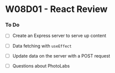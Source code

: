 # W08D01 - React Review

### To Do
- [ ] Create an Express server to serve up content
- [ ] Data fetching with `useEffect`
- [ ] Update data on the server with a POST request
- [ ] Questions about PhotoLabs


































